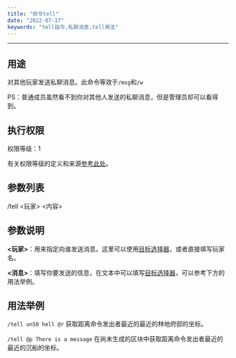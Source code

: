 ```yaml
---
title: "命令tell"
date: "2022-07-17"
keywords: "tell指令,私聊消息,tell用法"
---
```


---

## 用途

对其他玩家发送私聊消息。此命令等效于`/msg`和`/w`

PS：普通成员虽然看不到你对其他人发送的私聊消息，但是管理员却可以看得到。

## 执行权限

权限等级：1

有关权限等级的定义和来源[参考此处](/commands/权限等级 "参考此处")。

## 参数列表

/tell <玩家> <内容>

## 参数说明

**<玩家>**：用来指定向谁发送消息。这里可以使用[目标选择器](/commands/目标选择器 "目标选择器")，或者直接填写玩家名。

**<消息>**：填写你要发送的信息，在文本中可以填写[目标选择器](/commands/目标选择器 "目标选择器")，可以参考下方的用法举例。

## 用法举例

`/tell un50 hell @r`  获取距离命令发出者最近的最近的林地府邸的坐标。

`/tell @p There is a message`  在尚未生成的区块中获取距离命令发出者最近的最近的沉船的坐标。
